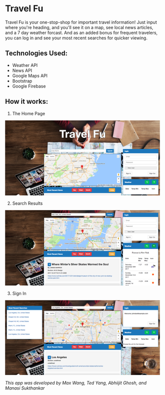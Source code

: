 # Travel Fu

Travel Fu is your one-stop-shop for important travel information! Just input where you're heading, and you'll see it on a map, see local news articles, and a 7 day weather forcast. And as an added bonus for frequent travelers, you can log in and see your most recent searches for quicker viewing.

## Technologies Used:
- Weather API
- News API
- Google Maps API
- Bootstrap
- Google Firebase

## How it works:

1. The Home Page

![Home Page](assets/images/TravelFuHome.png)

2. Search Results

![Search Results](assets/images/TravelFuResults.png)

3. Sign In

![Sign In](assets/images/TravelFuSignIn.png)

_This app was developed by Max Wang, Ted Yang, Abhiijit Ghosh, and Manasi Sukthankar_